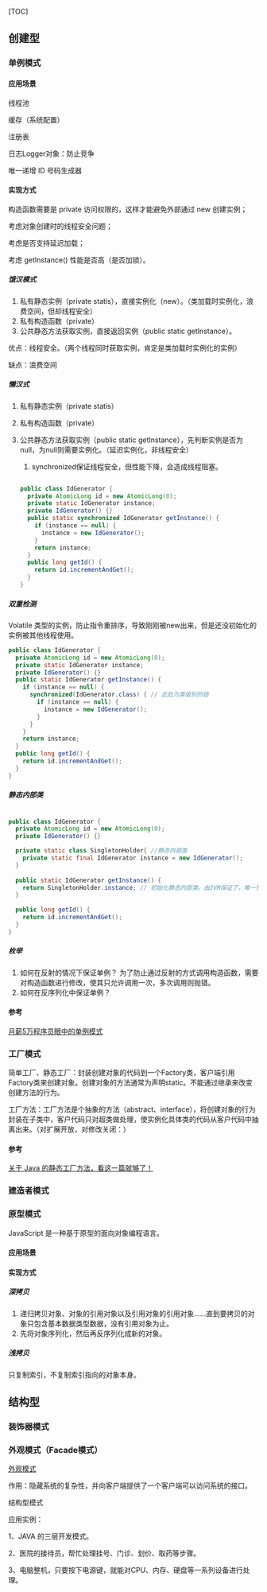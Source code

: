 [TOC]



## 创建型

### 单例模式

#### 应用场景

线程池

缓存（系统配置）

注册表

日志Logger对象：防止竞争

唯一递增 ID 号码生成器



#### 实现方式

构造函数需要是 private 访问权限的，这样才能避免外部通过 new 创建实例；

考虑对象创建时的线程安全问题；

考虑是否支持延迟加载；

考虑 getInstance() 性能是否高（是否加锁）。

##### 饿汉模式

1. 私有静态实例（private statis），直接实例化（new）。（类加载时实例化，浪费空间，但却线程安全）
2. 私有构造函数（private）
3. 公共静态方法获取实例，直接返回实例（public static getInstance）。

优点：线程安全。（两个线程同时获取实例，肯定是类加载时实例化的实例）

缺点：浪费空间

##### 懒汉式

1. 私有静态实例（private statis）

2. 私有构造函数（private）

3. 公共静态方法获取实例（public static getInstance），先判断实例是否为null，为null则需要实例化。（延迟实例化，非线程安全）
  
   1. synchronized保证线程安全，但性能下降，会造成线程阻塞。
   
   ```java
   
   public class IdGenerator { 
     private AtomicLong id = new AtomicLong(0);
     private static IdGenerator instance;
     private IdGenerator() {}
     public static synchronized IdGenerator getInstance() {
       if (instance == null) {
         instance = new IdGenerator();
       }
       return instance;
     }
     public long getId() { 
       return id.incrementAndGet();
     }
   }
   ```
   
   

##### 双重检测

Volatile 类型的实例，防止指令重排序，导致刚刚被new出来，但是还没初始化的实例被其他线程使用。

```java
public class IdGenerator { 
  private AtomicLong id = new AtomicLong(0);
  private static IdGenerator instance;
  private IdGenerator() {}
  public static IdGenerator getInstance() {
    if (instance == null) {
      synchronized(IdGenerator.class) { // 此处为类级别的锁
        if (instance == null) {
          instance = new IdGenerator();
        }
      }
    }
    return instance;
  }
  public long getId() { 
    return id.incrementAndGet();
  }
}
```



##### 静态内部类

```java

public class IdGenerator { 
  private AtomicLong id = new AtomicLong(0);
  private IdGenerator() {}

  private static class SingletonHolder{ //静态内部类
    private static final IdGenerator instance = new IdGenerator();
  }
  
  public static IdGenerator getInstance() {
    return SingletonHolder.instance; // 初始化静态内部类。由JVM保证了，唯一性/线程安全/延迟加载。
  }
 
  public long getId() { 
    return id.incrementAndGet();
  }
}
```

##### 枚举



1. 如何在反射的情况下保证单例？ 为了防止通过反射的方式调用构造函数，需要对构造函数进行修改，使其只允许调用一次，多次调用则抛错。
2. 如何在反序列化中保证单例？

#### 参考

[月薪5万程序员眼中的单例模式](https://mp.weixin.qq.com/s/WRYj-pIgQ85VVXmGcFmaLA)







### 工厂模式

简单工厂、静态工厂：封装创建对象的代码到一个Factory类，客户端引用Factory类来创建对象。创建对象的方法通常为声明static。不能通过继承来改变创建方法的行为。

工厂方法：工厂方法是个抽象的方法（abstract、interface），将创建对象的行为封装在子类中，客户代码只对超类做处理，使实例化具体类的代码从客户代码中抽离出来。（对扩展开放，对修改关闭：）



#### 参考

[关于 Java 的静态工厂方法，看这一篇就够了！](https://www.jianshu.com/p/ceb5ec8f1174)

### 建造者模式



### 原型模式

JavaScript 是一种基于原型的面向对象编程语言。

#### 应用场景



#### 实现方式

##### 深拷贝

1. 递归拷贝对象、对象的引用对象以及引用对象的引用对象……直到要拷贝的对象只包含基本数据类型数据，没有引用对象为止。
2. 先将对象序列化，然后再反序列化成新的对象。

##### 浅拷贝

只复制索引，不复制索引指向的对象本身。



## 结构型

### 装饰器模式



### 外观模式（Facade模式）

[外观模式](http://www.runoob.com/design-pattern/facade-pattern.html)

作用：隐藏系统的复杂性，并向客户端提供了一个客户端可以访问系统的接口。

结构型模式

应用实例：

1、JAVA 的三层开发模式。

2、医院的接待员，帮忙处理挂号、门诊、划价、取药等步骤。

3、电脑整机，只要按下电源键，就能对CPU、内存、硬盘等一系列设备进行处理。

